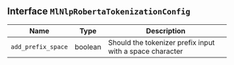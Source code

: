 ## Interface `MlNlpRobertaTokenizationConfig`

| Name | Type | Description |
| - | - | - |
| `add_prefix_space` | boolean | Should the tokenizer prefix input with a space character |
